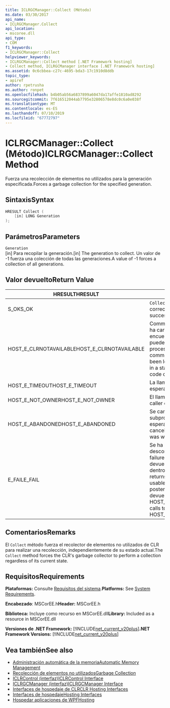 ```yaml
---
title: ICLRGCManager::Collect (Método)
ms.date: 03/30/2017
api_name:
- ICLRGCManager.Collect
api_location:
- mscoree.dll
api_type:
- COM
f1_keywords:
- ICLRGCManager::Collect
helpviewer_keywords:
- ICLRGCManager::Collect method [.NET Framework hosting]
- Collect method, ICLRGCManager interface [.NET Framework hosting]
ms.assetid: 0c6cbbea-c27c-4695-bda3-17c1910d8ddb
topic_type:
- apiref
author: rpetrusha
ms.author: ronpet
ms.openlocfilehash: b4b05ab56a6837899a6047da17affe1810ad8292
ms.sourcegitcommit: 7f616512044ab7795e32806578e8dc0c6a0e038f
ms.translationtype: MT
ms.contentlocale: es-ES
ms.lasthandoff: 07/10/2019
ms.locfileid: "67772797"
---
```

# <a name="iclrgcmanagercollect-method"></a><span data-ttu-id="4f324-102">ICLRGCManager::Collect (Método)</span><span class="sxs-lookup"><span data-stu-id="4f324-102">ICLRGCManager::Collect Method</span></span>
<span data-ttu-id="4f324-103">Fuerza una recolección de elementos no utilizados para la generación especificada.</span><span class="sxs-lookup"><span data-stu-id="4f324-103">Forces a garbage collection for the specified generation.</span></span>  
  
## <a name="syntax"></a><span data-ttu-id="4f324-104">Sintaxis</span><span class="sxs-lookup"><span data-stu-id="4f324-104">Syntax</span></span>  
  
```cpp  
HRESULT Collect (  
    [in] LONG Generation  
);  
```  
  
## <a name="parameters"></a><span data-ttu-id="4f324-105">Parámetros</span><span class="sxs-lookup"><span data-stu-id="4f324-105">Parameters</span></span>  
 `Generation`  
 <span data-ttu-id="4f324-106">[in] Para recopilar la generación.</span><span class="sxs-lookup"><span data-stu-id="4f324-106">[in] The generation to collect.</span></span> <span data-ttu-id="4f324-107">Un valor de -1 fuerza una colección de todas las generaciones.</span><span class="sxs-lookup"><span data-stu-id="4f324-107">A value of -1 forces a collection of all generations.</span></span>  
  
## <a name="return-value"></a><span data-ttu-id="4f324-108">Valor devuelto</span><span class="sxs-lookup"><span data-stu-id="4f324-108">Return Value</span></span>  
  
|<span data-ttu-id="4f324-109">HRESULT</span><span class="sxs-lookup"><span data-stu-id="4f324-109">HRESULT</span></span>|<span data-ttu-id="4f324-110">DESCRIPCIÓN</span><span class="sxs-lookup"><span data-stu-id="4f324-110">Description</span></span>|  
|-------------|-----------------|  
|<span data-ttu-id="4f324-111">S_OK</span><span class="sxs-lookup"><span data-stu-id="4f324-111">S_OK</span></span>|<span data-ttu-id="4f324-112">`Collect` se devolvió correctamente.</span><span class="sxs-lookup"><span data-stu-id="4f324-112">`Collect` returned successfully.</span></span>|  
|<span data-ttu-id="4f324-113">HOST_E_CLRNOTAVAILABLE</span><span class="sxs-lookup"><span data-stu-id="4f324-113">HOST_E_CLRNOTAVAILABLE</span></span>|<span data-ttu-id="4f324-114">Common language runtime (CLR) no se ha cargado en un proceso o el CLR se encuentra en un estado en el que no se puede ejecutar código administrado o procesar la llamada correctamente.</span><span class="sxs-lookup"><span data-stu-id="4f324-114">The common language runtime (CLR) has not been loaded into a process, or the CLR is in a state in which it cannot run managed code or process the call successfully.</span></span>|  
|<span data-ttu-id="4f324-115">HOST_E_TIMEOUT</span><span class="sxs-lookup"><span data-stu-id="4f324-115">HOST_E_TIMEOUT</span></span>|<span data-ttu-id="4f324-116">La llamada ha agotado el tiempo de espera.</span><span class="sxs-lookup"><span data-stu-id="4f324-116">The call timed out.</span></span>|  
|<span data-ttu-id="4f324-117">HOST_E_NOT_OWNER</span><span class="sxs-lookup"><span data-stu-id="4f324-117">HOST_E_NOT_OWNER</span></span>|<span data-ttu-id="4f324-118">El llamador no posee el bloqueo.</span><span class="sxs-lookup"><span data-stu-id="4f324-118">The caller does not own the lock.</span></span>|  
|<span data-ttu-id="4f324-119">HOST_E_ABANDONED</span><span class="sxs-lookup"><span data-stu-id="4f324-119">HOST_E_ABANDONED</span></span>|<span data-ttu-id="4f324-120">Se canceló un evento mientras un subproceso bloqueado o fibra estaba esperando en ella.</span><span class="sxs-lookup"><span data-stu-id="4f324-120">An event was canceled while a blocked thread or fiber was waiting on it.</span></span>|  
|<span data-ttu-id="4f324-121">E_FAIL</span><span class="sxs-lookup"><span data-stu-id="4f324-121">E_FAIL</span></span>|<span data-ttu-id="4f324-122">Se ha producido un error irrecuperable desconocido.</span><span class="sxs-lookup"><span data-stu-id="4f324-122">An unknown catastrophic failure occurred.</span></span> <span data-ttu-id="4f324-123">Después de un método devuelve E_FAIL, CLR ya no es utilizable dentro del proceso.</span><span class="sxs-lookup"><span data-stu-id="4f324-123">After a method returns E_FAIL, the CLR is no longer usable within the process.</span></span> <span data-ttu-id="4f324-124">Las llamadas posteriores a métodos de hospedaje devuelven HOST_E_CLRNOTAVAILABLE.</span><span class="sxs-lookup"><span data-stu-id="4f324-124">Subsequent calls to hosting methods return HOST_E_CLRNOTAVAILABLE.</span></span>|  
  
## <a name="remarks"></a><span data-ttu-id="4f324-125">Comentarios</span><span class="sxs-lookup"><span data-stu-id="4f324-125">Remarks</span></span>  
 <span data-ttu-id="4f324-126">El `Collect` método fuerza el recolector de elementos no utilizados de CLR para realizar una recolección, independientemente de su estado actual.</span><span class="sxs-lookup"><span data-stu-id="4f324-126">The `Collect` method forces the CLR's garbage collector to perform a collection regardless of its current state.</span></span>  
  
## <a name="requirements"></a><span data-ttu-id="4f324-127">Requisitos</span><span class="sxs-lookup"><span data-stu-id="4f324-127">Requirements</span></span>  
 <span data-ttu-id="4f324-128">**Plataformas:** Consulte [Requisitos del sistema](../../../../docs/framework/get-started/system-requirements.md).</span><span class="sxs-lookup"><span data-stu-id="4f324-128">**Platforms:** See [System Requirements](../../../../docs/framework/get-started/system-requirements.md).</span></span>  
  
 <span data-ttu-id="4f324-129">**Encabezado**: MSCorEE.h</span><span class="sxs-lookup"><span data-stu-id="4f324-129">**Header:** MSCorEE.h</span></span>  
  
 <span data-ttu-id="4f324-130">**Biblioteca:** Incluye como recurso en MSCorEE.dll</span><span class="sxs-lookup"><span data-stu-id="4f324-130">**Library:** Included as a resource in MSCorEE.dll</span></span>  
  
 <span data-ttu-id="4f324-131">**Versiones de .NET Framework:** [!INCLUDE[net_current_v20plus](../../../../includes/net-current-v20plus-md.md)]</span><span class="sxs-lookup"><span data-stu-id="4f324-131">**.NET Framework Versions:** [!INCLUDE[net_current_v20plus](../../../../includes/net-current-v20plus-md.md)]</span></span>  
  
## <a name="see-also"></a><span data-ttu-id="4f324-132">Vea también</span><span class="sxs-lookup"><span data-stu-id="4f324-132">See also</span></span>

- [<span data-ttu-id="4f324-133">Administración automática de la memoria</span><span class="sxs-lookup"><span data-stu-id="4f324-133">Automatic Memory Management</span></span>](../../../../docs/standard/automatic-memory-management.md)
- [<span data-ttu-id="4f324-134">Recolección de elementos no utilizados</span><span class="sxs-lookup"><span data-stu-id="4f324-134">Garbage Collection</span></span>](../../../../docs/standard/garbage-collection/index.md)
- [<span data-ttu-id="4f324-135">ICLRControl (interfaz)</span><span class="sxs-lookup"><span data-stu-id="4f324-135">ICLRControl Interface</span></span>](../../../../docs/framework/unmanaged-api/hosting/iclrcontrol-interface.md)
- [<span data-ttu-id="4f324-136">ICLRGCManager (interfaz)</span><span class="sxs-lookup"><span data-stu-id="4f324-136">ICLRGCManager Interface</span></span>](../../../../docs/framework/unmanaged-api/hosting/iclrgcmanager-interface.md)
- [<span data-ttu-id="4f324-137">Interfaces de hospedaje de CLR</span><span class="sxs-lookup"><span data-stu-id="4f324-137">CLR Hosting Interfaces</span></span>](../../../../docs/framework/unmanaged-api/hosting/clr-hosting-interfaces.md)
- [<span data-ttu-id="4f324-138">Interfaces de hospedaje</span><span class="sxs-lookup"><span data-stu-id="4f324-138">Hosting Interfaces</span></span>](../../../../docs/framework/unmanaged-api/hosting/hosting-interfaces.md)
- [<span data-ttu-id="4f324-139">Hospedar aplicaciones de WPF</span><span class="sxs-lookup"><span data-stu-id="4f324-139">Hosting</span></span>](../../../../docs/framework/unmanaged-api/hosting/index.md)
